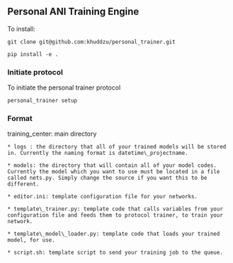 ## Personal ANI Training Engine

To install:

`git clone git@github.com:khuddzu/personal_trainer.git`

`pip install -e .` 

### Initiate protocol

To initiate the personal trainer protocol 

`personal_trainer setup`

### Format

training\_center: main directory

	* logs : the directory that all of your trained models will be stored in. Currently the naming format is datetime\_projectname. 
	
	* models: the directory that will contain all of your model codes. Currently the model which you want to use must be located in a file called nets.py. Simply change the source if you want this to be different.
	
	* editor.ini: template configuration file for your networks.
	
	* template\_trainer.py: template code that calls variables from your configuration file and feeds them to protocol trainer, to train your network.
	
	* template\_model\_loader.py: template code that loads your trained model, for use.
	
	* script.sh: template script to send your training job to the queue.
